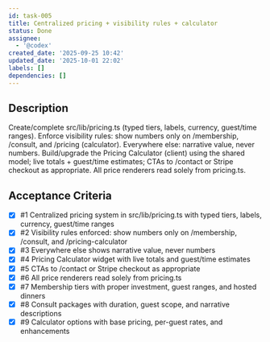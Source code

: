```yaml
---
id: task-005
title: Centralized pricing + visibility rules + calculator
status: Done
assignee:
  - '@codex'
created_date: '2025-09-25 10:42'
updated_date: '2025-10-01 22:02'
labels: []
dependencies: []
---
```


## Description

<!-- SECTION:DESCRIPTION:BEGIN -->
Create/complete src/lib/pricing.ts (typed tiers, labels, currency, guest/time ranges). Enforce visibility rules: show numbers only on /membership, /consult, and /pricing (calculator). Everywhere else: narrative value, never numbers. Build/upgrade the Pricing Calculator (client) using the shared model; live totals + guest/time estimates; CTAs to /contact or Stripe checkout as appropriate. All price renderers read solely from pricing.ts.
<!-- SECTION:DESCRIPTION:END -->

## Acceptance Criteria
<!-- AC:BEGIN -->
- [x] #1 Centralized pricing system in src/lib/pricing.ts with typed tiers, labels, currency, guest/time ranges
- [x] #2 Visibility rules enforced: show numbers only on /membership, /consult, and /pricing-calculator
- [x] #3 Everywhere else shows narrative value, never numbers
- [x] #4 Pricing Calculator widget with live totals and guest/time estimates
- [x] #5 CTAs to /contact or Stripe checkout as appropriate
- [x] #6 All price renderers read solely from pricing.ts
- [x] #7 Membership tiers with proper investment, guest ranges, and hosted dinners
- [x] #8 Consult packages with duration, guest scope, and narrative descriptions
- [x] #9 Calculator options with base pricing, per-guest rates, and enhancements
<!-- AC:END -->
